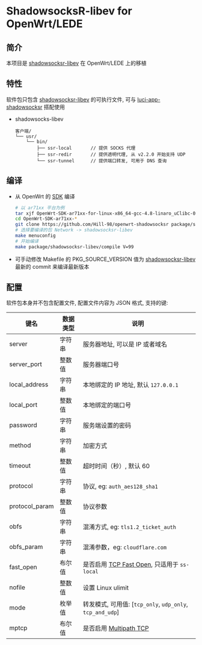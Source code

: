 ShadowsocksR-libev for OpenWrt/LEDE
===

简介
---

 本项目是 [shadowsocksr-libev][1] 在 OpenWrt/LEDE 上的移植  

特性
---

软件包只包含 [shadowsocksr-libev][1] 的可执行文件, 可与 [luci-app-shadowsocksr](https://github.com/Hill-98/luci-app-shadowsocksr) 搭配使用

 - shadowsocks-libev

   ```
   客户端/
   └── usr/
       └── bin/
           ├── ssr-local       // 提供 SOCKS 代理
           ├── ssr-redir       // 提供透明代理, 从 v2.2.0 开始支持 UDP
           └── ssr-tunnel      // 提供端口转发, 可用于 DNS 查询
   ```

编译
---

 - 从 OpenWrt 的 [SDK][S] 编译

   ```bash
   # 以 ar71xx 平台为例
   tar xjf OpenWrt-SDK-ar71xx-for-linux-x86_64-gcc-4.8-linaro_uClibc-0.9.33.2.tar.bz2
   cd OpenWrt-SDK-ar71xx-*
   git clone https://github.com/Hill-98/openwrt-shadowsocksr package/shadowsocksr-libev
   # 选择要编译的包 Network -> shadowsocksr-libev
   make menuconfig
   # 开始编译
   make package/shadowsocksr-libev/compile V=99
   ```
 - 可手动修改 Makefile 的 PKG_SOURCE_VERSION 值为 [shadowsocksr-libev][1] 最新的 commit 来编译最新版本  
 
配置
---

   软件包本身并不包含配置文件, 配置文件内容为 JSON 格式, 支持的键:  

   键名           | 数据类型 | 说明
   ---------------|----------|-----------------------------------------------
   server         | 字符串   | 服务器地址, 可以是 IP 或者域名
   server_port    | 整数值   | 服务器端口号
   local_address  | 字符串   | 本地绑定的 IP 地址, 默认 `127.0.0.1`
   local_port     | 整数值   | 本地绑定的端口号
   password       | 字符串   | 服务端设置的密码
   method         | 字符串   | 加密方式
   timeout        | 整数值   | 超时时间（秒）, 默认 60
   protocol       | 字符串   | 协议, eg: `auth_aes128_sha1`
   protocol_param | 整数值   | 协议参数
   obfs           | 字符串   | 混淆方式, eg: `tls1.2_ticket_auth`
   obfs_param     | 字符串   | 混淆参数，eg: `cloudflare.com`
   fast_open      | 布尔值   | 是否启用 [TCP Fast Open][F], 只适用于 `ss-local`
   nofile         | 整数值   | 设置 Linux ulimit
   mode           | 枚举值   | 转发模式, 可用值: [`tcp_only`, `udp_only`, `tcp_and_udp`]
   mptcp          | 布尔值   | 是否启用 [Multipath TCP][M]


[1]: https://github.com/shadowsocksrr/shadowsocksr-libev
[F]: https://github.com/shadowsocks/shadowsocks/wiki/TCP-Fast-Open
[S]: https://wiki.openwrt.org/doc/howto/obtain.firmware.sdk
[M]: https://www.multipath-tcp.org/
